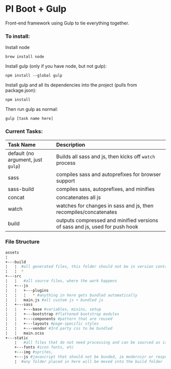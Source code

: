 # PI Boot + Gulp

Front-end framework using Gulp to tie everything together.

### To install:

Install node

    brew install node

Install gulp (only if you have node, but not gulp):

    npm install --global gulp

Install gulp and all its dependencies into the project (pulls from package.json):

    npm install

Then run gulp as normal:

    gulp [task name here]

### Current Tasks:

|Task Name|Description|
|:--------|:----------|
|default (no argument, just `gulp`) | Builds all sass and js, then kicks off `watch` process |
| sass | compiles sass and autoprefixes for browser support |
| sass-build | compiles sass, autoprefixes, and minifies |
| concat | concatenates all js |
| watch  | watches for changes in sass and js, then recompiles/concatenates |
| build | outputs compressed and minified versions of sass and js, used for push hook |

### File Structure

```bash
assets
¦
+---build
¦   ¦  #all generated files, this folder should not be in version control
¦   ¦  *
+---src
¦   ¦   #all source files, where the work happens
¦   +---js
¦   ¦   +---plugins
¦   ¦   ¦   * #anything in here gets bundled automatically
¦   ¦   main.js #all custom js + bundled js
¦   +---sass
¦   ¦   +---base #variables, mixins, setup
¦   ¦   +---bootstrap #flattened bootstrap modules
¦   ¦   +---components #pattern that are reused
¦   ¦   +---layouts #page-specific styles
¦   ¦   +---vendor #3rd party css to be bundled
¦   ¦   main.scss
+---static
    ¦   #all files that do not need processing and can be sourced as is
    +---fonts #icon fonts, etc
    +---img #sprites, 
    +---js #javascript that should not be bunded, ie modernizr or respond.js
    ¦  #any folder placed in here will be moved into the build folder
